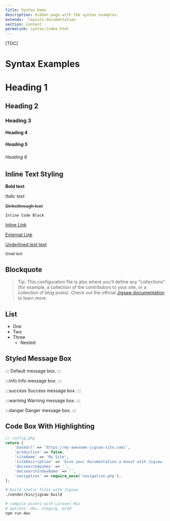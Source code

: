 ```yaml
---
title: Syntax Demo
description: Hidden page with the syntax examples.
extends: _layouts.documentation
section: content
permalink: syntax/index.html
---
```


[TOC]

# Syntax Examples

# Heading 1
## Heading 2
### Heading 3
#### Heading 4
##### Heading 5
###### Heading 6



## Inline Text Styling

**Bold text**

*Italic text*

~~Strikethrough text~~

`Inline Code Block`

[Inline Link](syntax)

[External Link](https://google.com)

<u>Underlined text text</u>

<small>Small text</small>



## Blockquote

> Tip: This configuration file is also where you’ll define any "collections" (for example, a collection of the contributors to your site, or a collection of blog posts). Check out the official [Jigsaw documentation](https://jigsaw.tighten.co/docs/collections/) to learn more.



## List

- One
- Two
- Three
  - Nested



## Styled Message Box

:::
Default message box.
:::

:::info
Info message box.
:::

:::success
Success message box.
:::

:::warning
Warning message box.
:::

:::danger
Danger message box.
:::



## Code Box With Highlighting

```php
// config.php
return [
    'baseUrl' => 'https://my-awesome-jigsaw-site.com/',
    'production' => false,
    'siteName' => 'My Site',
    'siteDescription' => 'Give your documentation a boost with Jigsaw.',
    'docsearchApiKey' => '',
    'docsearchIndexName' => '',
    'navigation' => require_once('navigation.php'),
];
```

```bash
# build static files with Jigsaw
./vendor/bin/jigsaw build

# compile assets with Laravel Mix
# options: dev, staging, prod
npm run dev
```
